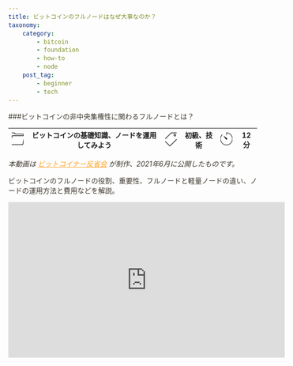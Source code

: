 ```yaml
---
title: ビットコインのフルノードはなぜ大事なのか？
taxonomy:
    category:
        - bitcoin
        - foundation
        - how-to
        - node
    post_tag:
        - beginner
        - tech
---
```


<style>
img[alt*="Category"], 
img[alt*="Tag"], 
img[alt*="Time"] {
    width:30px;
    height:30px;
    object-fit: cover;
}
p {
    color: #3d362d;
}
a {
    color: #ff9f1c;
}
a:hover {
    color: #2ec4b6;
}
</style>

<script type="text/javascript" src="//ajax.googleapis.com/ajax/libs/jquery/1.10.2/jquery.min.js"></script>
<script language="JavaScript">
$(document).ready( function () {
   $("a[href^='http']:not([href*='" + location.hostname + "'])").attr('target', '_blank');
})
</script>

###ビットコインの非中央集権性に関わるフルノードとは？

|  ![Category](/_images/category.png)  |  ビットコインの基礎知識、ノードを運用してみよう |  ![Tag](/_images/tag.png)  |  初級、技術  | ![Time](/_images/timer.png)  | 12分  |
| ---- | ---- | ---- | ---- | ---- | ---- |

*本動画は [ビットコイナー反省会](https://www.youtube.com/channel/UCRP9Ij6gL9IViB7MS3Ez9aw) が制作、2021年6月に公開したものです。*

ビットコインのフルノードの役割、重要性、フルノードと軽量ノードの違い、ノードの運用方法と費用などを解説。

<center><iframe width="560" height="315" src="https://www.youtube.com/embed/YdAu3xJtlhk" title="YouTube video player" frameborder="0" allow="accelerometer; autoplay; clipboard-write; encrypted-media; gyroscope; picture-in-picture" allowfullscreen></iframe></center>